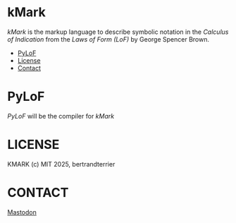 kMark
================================================================================

*kMark* is the markup language to describe symbolic notation in the *Calculus of Indication* from the *Laws of Form (LoF)* by George Spencer Brown.

- [PyLoF](#pylof)
- [License](#license)
- [Contact](#contact)


PyLoF
================================================================================
*PyLoF* will be the compiler for *kMark*


LICENSE
================================================================================
KMARK (c) MIT 2025, bertrandterrier


CONTACT
================================================================================
[Mastodon](#https://ifwo.eu/bertrandterrier)
